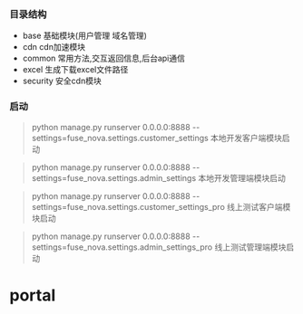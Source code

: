 ### 目录结构 ###
- base 基础模块(用户管理 域名管理)
- cdn cdn加速模块
- common 常用方法,交互返回信息,后台api通信
- excel 生成下载excel文件路径
- security 安全cdn模块

### 启动 ###
> python manage.py runserver 0.0.0.0:8888 --settings=fuse_nova.settings.customer_settings 本地开发客户端模块启动

> python manage.py runserver 0.0.0.0:8888 --settings=fuse_nova.settings.admin_settings 本地开发管理端模块启动

> python manage.py runserver 0.0.0.0:8888 --settings=fuse_nova.settings.customer_settings_pro 线上测试客户端模块启动

> python manage.py runserver 0.0.0.0:8888 --settings=fuse_nova.settings.admin_settings_pro 线上测试管理端模块启动
# portal
